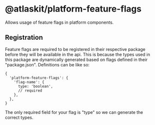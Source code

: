 # @atlaskit/platform-feature-flags

Allows usage of feature flags in platform components.

## Registration

Feature flags are required to be registered in their respective package before they will be available in the api.
This is because the types used in this package are dynamically generated based on flags defined in their "package.json".
Definitions can be like so:

```json5
{
  'platform-feature-flags': {
    'flag-name': {
      type: 'boolean',
      // required
    },
  },
}
```

The only required field for your flag is "type" so we can generate the correct types.
